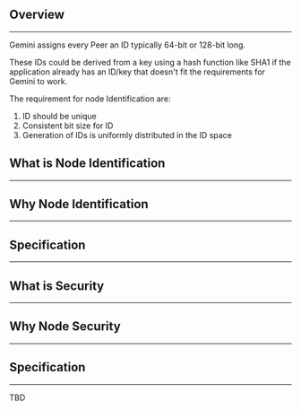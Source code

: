 ## Overview
---

Gemini assigns every Peer an ID typically 64-bit or 128-bit long. 

These IDs could be derived from a key using a hash function like SHA1 if the application already has an ID/key that doesn't fit the requirements for Gemini to work.

The requirement for node Identification are: 
1. ID should be unique
2. Consistent bit size for ID
3. Generation of IDs is uniformly distributed in the ID space

## What is Node Identification
---

## Why Node Identification
---

## Specification
---

## What is  Security
---


## Why Node Security
---

## Specification
---

TBD



